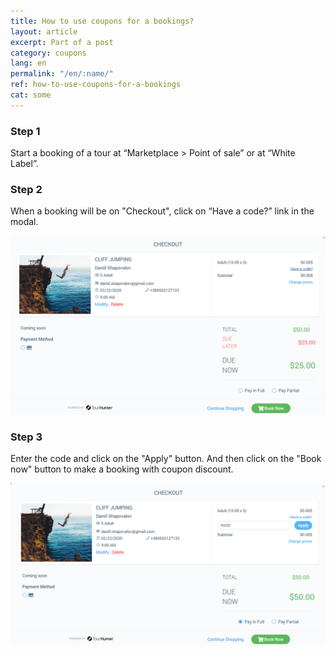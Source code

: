 ```yaml
---
title: How to use coupons for a bookings?
layout: article
excerpt: Part of a post
category: coupons
lang: en
permalink: "/en/:name/"
ref: how-to-use-coupons-for-a-bookings
cat: some
---
```


### **Step 1**

Start a booking of a tour at “Marketplace > Point of sale” or at “White Label”.

### **Step 2**

When a booking will be on "Checkout", click on “Have a code?” link in the modal.

![How_to_use_coupons_for_a_tours1](/assets/images/how_to_use_coupons_for_a_tours1.png)

### **Step 3**

Enter the code and click on the "Apply" button. And then click on the "Book now" button to make a booking with coupon discount.

![How_to_use_coupons_for_a_tours2](/assets/images/how_to_use_coupons_for_a_tours2.png)
